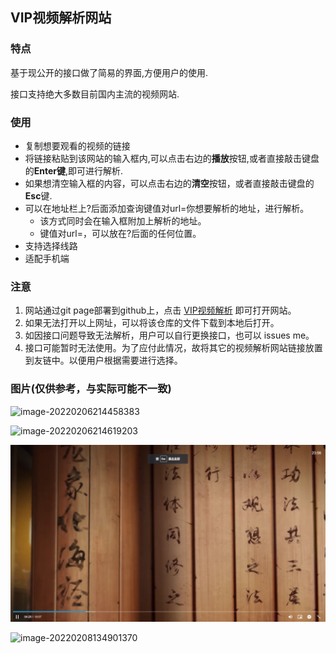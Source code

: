 ## VIP视频解析网站

### 特点

基于现公开的接口做了简易的界面,方便用户的使用.

接口支持绝大多数目前国内主流的视频网站.

### 使用

- 复制想要观看的视频的链接
- 将链接粘贴到该网站的输入框内,可以点击右边的**播放**按钮,或者直接敲击键盘的**Enter键**,即可进行解析.
- 如果想清空输入框的内容，可以点击右边的**清空**按钮，或者直接敲击键盘的**Esc**键.
- 可以在地址栏上?后面添加查询键值对url=你想要解析的地址，进行解析。
  - 该方式同时会在输入框附加上解析的地址。
  - 键值对url=，可以放在?后面的任何位置。
- 支持选择线路
- 适配手机端

### 注意

1. 网站通过git page部署到github上，点击 [VIP视频解析](https://here200.github.io/Watch-Video-By-Interface/) 即可打开网站。
2. 如果无法打开以上网址，可以将该仓库的文件下载到本地后打开。
3. 如因接口问题导致无法解析，用户可以自行更换接口，也可以 issues me。
4. 接口可能暂时无法使用。为了应付此情况，故将其它的视频解析网站链接放置到友链中。以便用户根据需要进行选择。

### 图片(仅供参考，与实际可能不一致)

![image-20220206214458383](images/image-20220206214458383.png)

![image-20220206214619203](images/image-20220206214619203.png)

![image-20220706235635716](images/image-20220706235635716.png)

![image-20220208134901370](images/image-20220208134901370.png)